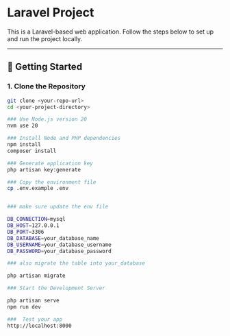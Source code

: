 # Laravel Project

This is a Laravel-based web application. Follow the steps below to set up and run the project locally.

---

## 🚀 Getting Started

### 1. Clone the Repository

```bash
git clone <your-repo-url>
cd <your-project-directory>

### Use Node.js version 20
nvm use 20

### Install Node and PHP dependencies
npm install
composer install

### Generate application key
php artisan key:generate

### Copy the environment file
cp .env.example .env


### make sure update the env file

DB_CONNECTION=mysql
DB_HOST=127.0.0.1
DB_PORT=3306
DB_DATABASE=your_database_name
DB_USERNAME=your_database_username
DB_PASSWORD=your_database_password

### also migrate the table into your_database

php artisan migrate

### Start the Development Server

php artisan serve
npm run dev

###  Test your app
http://localhost:8000
